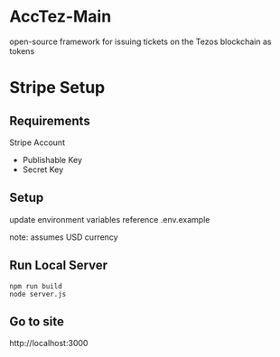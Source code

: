 # AccTez-Main
open-source framework for issuing tickets on the Tezos blockchain as tokens



# Stripe Setup

## Requirements
Stripe Account
- Publishable Key
- Secret Key

## Setup
update environment variables reference .env.example

note:
assumes USD currency


## Run Local Server
```
npm run build
node server.js 
```

## Go to site
http://localhost:3000



